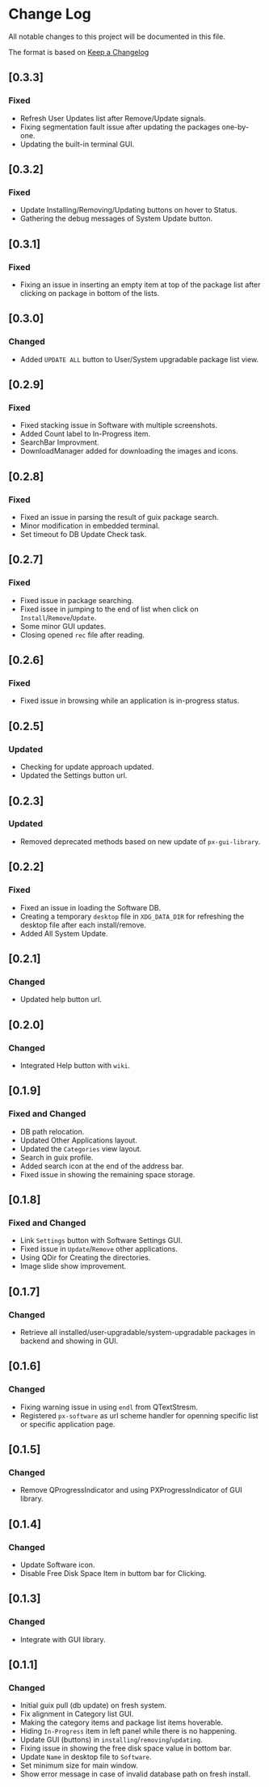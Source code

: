 # Change Log

All notable changes to this project will be documented in this file.

The format is based on [Keep a Changelog](http://keepachangelog.com/)

## [0.3.3]
### Fixed

- Refresh User Updates list after Remove/Update signals.
- Fixing segmentation fault issue after updating the packages one-by-one.
- Updating the built-in terminal GUI.


## [0.3.2]
### Fixed

- Update Installing/Removing/Updating buttons on hover to Status.
- Gathering the debug messages of System Update button.


## [0.3.1]
### Fixed

- Fixing an issue in inserting an empty item at top of the package list after clicking on package in bottom of the lists.


## [0.3.0]
### Changed

- Added `UPDATE ALL` button to User/System upgradable package list view.


## [0.2.9]
### Fixed

- Fixed stacking issue in Software with multiple screenshots.
- Added Count label to In-Progress item.
- SearchBar Improvment.
- DownloadManager added for downloading the images and icons.


## [0.2.8]
### Fixed

- Fixed an issue in parsing the result of guix package search.
- Minor modification in embedded terminal.
- Set timeout fo DB Update Check task.


## [0.2.7]
### Fixed

- Fixed issue in package searching.
- Fixed issee in jumping to the end of list when click on `Install`/`Remove`/`Update`.
- Some minor GUI updates.
- Closing opened `rec` file after reading.


## [0.2.6]
### Fixed

- Fixed issue in browsing while an application is in-progress status.


## [0.2.5]
### Updated

- Checking for update approach updated.
- Updated the Settings button url.


## [0.2.3]
### Updated

- Removed deprecated methods based on new update of `px-gui-library`.


## [0.2.2]
### Fixed

- Fixed an issue in loading the Software DB.
- Creating a temporary `desktop` file in `XDG_DATA_DIR` for refreshing the desktop file after each install/remove.
- Added All System Update.


## [0.2.1]
### Changed

- Updated help button url.


## [0.2.0]
### Changed

- Integrated Help button with `wiki`.


## [0.1.9]
### Fixed and Changed
 
 - DB path relocation.
 - Updated Other Applications layout.
 - Updated the `Categories` view layout.
 - Search in guix profile.
 - Added search icon at the end of the address bar.
 - Fixed issue in showing the remaining space storage.
 

## [0.1.8]
### Fixed and Changed

 - Link `Settings` button with Software Settings GUI.
 - Fixed issue in `Update`/`Remove` other applications.
 - Using QDir for Creating the directories.
 - Image slide show improvement.
 

## [0.1.7]
### Changed

 - Retrieve all installed/user-upgradable/system-upgradable packages in backend and showing in GUI.


## [0.1.6]
### Changed

 - Fixing warning issue in using `endl` from QTextStresm.
 - Registered `px-software` as url scheme handler for openning specific list or specific application page. 


## [0.1.5]
### Changed

 - Remove QProgressIndicator and using PXProgressIndicator of GUI library.


## [0.1.4]
### Changed

 - Update Software icon.
 - Disable Free Disk Space Item in buttom bar for Clicking.


## [0.1.3]
### Changed

 - Integrate with GUI library.


## [0.1.1]
### Changed

 - Initial guix pull (db update) on fresh system.
 - Fix alignment in Category list GUI.
 - Making the category items and package list items hoverable.
 - Hiding `In-Progress` item in left panel while there is no happening.
 - Update GUI (buttons) in `installing`/`removing`/`updating`.
 - Fixing issue in showing the free disk space value in bottom bar.
 - Update `Name` in desktop file to `Software`.
 - Set minimum size for main window.
 - Show error message in case of invalid database path on fresh install.
 

 
